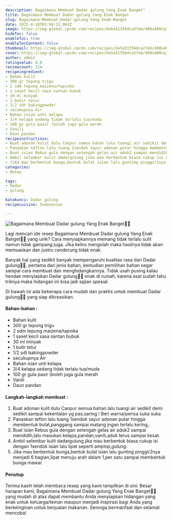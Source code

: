 ```yaml
---
description: Bagaimana Membuat Dadar gulung Yang Enak Banget"
title: Bagaimana Membuat Dadar gulung Yang Enak Banget
slug: Bagaimana-Membuat-Dadar-gulung-Yang-Enak-Banget
date: 2022-4-18T03:09:12.063Z
image: https://img-global.cpcdn.com/recipes/da5a51356dca27eb/400x400cq70/photo.jpg
hideToc: false
enableToc: true
enableTocContent: false
thumbnail: https://img-global.cpcdn.com/recipes/da5a51356dca27eb/400x400cq70/photo.jpg
cover: https://img-global.cpcdn.com/recipes/da5a51356dca27eb/400x400cq70/photo.jpg
author: admin
ratingvalue: 4.8
reviewcount: 124
recipeingredient:
- Bahan kulit
- 300 gr tepung trigu
- 2 sdm tepung maizena/tapioka
- 1 saset kecil sasa santan bubuk
- 30 ml minyak
- 1 butir telur
- 1/2 sdt bakingpowder
- secukupnya Air
- Bahan isian unti kelapa
- 3/4 kelapa sedang tidak terlalu tua/muda
- 100 gr gula pasir (boleh juga gula merah
- Vanili
- Daun pandan
recipeinstructions:
- Buat adonan kulit dulu Canpur semua bahan lalu tuangi air sedikit demi sedikit sampai kekentalan yg pas,saring ! Beri warna/perisa suka suka
- Panaskan teflon lalu tuang 1sendok sayur adonan putar hingga membentuk bulat,panggang sampai matang jngan terlalu kering,.
- Buat isian Rebus gula dengan setengah gelas air aduk2 sampai mendidih,lalu masukan kelapa,pandan,vanili,aduk terus sampai kesat.
- Ambil selembar kulit dadargulung jika mau berbentuk biasa cukup isi dengan 1sendok isian lalu lipat seperti amplop,gulung.
- Jika mau berbentuk bunga,bentuk bulat isian lalu gunting pinggir2nya menjadi 6 bagian,lipat menuju arah dalam 1,per satu sampai membentuk bunga mawar.
categories:
- Resep

tags:
- Dadar
- gulung

katakunci: Dadar gulung
recipecuisine: Indonesian

---
```


![Bagaimana Membuat Dadar gulung Yang Enak Banget👩‍🍳](https://img-global.cpcdn.com/recipes/da5a51356dca27eb/400x400cq70/photo.jpg)

Lagi mencari ide resep Bagaimana Membuat Dadar gulung Yang Enak Banget👩‍🍳 yang unik? Cara menyiapkannya memang tidak terlalu sulit namun tidak gampang juga. Jika keliru mengolah maka hasilnya tidak akan memuaskan dan justru cenderung tidak enak.

Banyak hal yang sedikit banyak mempengaruhi kualitas rasa dari Dadar gulung👩‍🍳, pertama dari jenis bahan, kemudian pemilihan bahan segar sampai cara membuat dan menghidangkannya. Tidak usah pusing kalau hendak menyiapkan Dadar gulung👩‍🍳 enak di rumah, karena asal sudah tahu triknya maka hidangan ini bisa jadi sajian spesial.

Di bawah ini ada beberapa cara mudah dan praktis untuk membuat Dadar gulung👩‍🍳 yang siap dikreasikan.

<!--inarticleads1-->

#### Bahan-bahan :

- Bahan kulit
- 300 gr tepung trigu
- 2 sdm tepung maizena/tapioka
- 1 saset kecil sasa santan bubuk
- 30 ml minyak
- 1 butir telur
- 1/2 sdt bakingpowder
- secukupnya Air
- Bahan isian unti kelapa
- 3/4 kelapa sedang tidak terlalu tua/muda
- 100 gr gula pasir (boleh juga gula merah
- Vanili
- Daun pandan

<!--inarticleads2-->

#### Langkah-langkah membuat :

1. Buat adonan kulit dulu Canpur semua bahan lalu tuangi air sedikit demi sedikit sampai kekentalan yg pas,saring ! Beri warna/perisa suka suka
1. Panaskan teflon lalu tuang 1sendok sayur adonan putar hingga membentuk bulat,panggang sampai matang jngan terlalu kering,.
1. Buat isian Rebus gula dengan setengah gelas air aduk2 sampai mendidih,lalu masukan kelapa,pandan,vanili,aduk terus sampai kesat.
1. Ambil selembar kulit dadargulung jika mau berbentuk biasa cukup isi dengan 1sendok isian lalu lipat seperti amplop,gulung.
1. Jika mau berbentuk bunga,bentuk bulat isian lalu gunting pinggir2nya menjadi 6 bagian,lipat menuju arah dalam 1,per satu sampai membentuk bunga mawar.

#### Penutup

Terima kasih telah membaca resep yang kami tampilkan di sini. Besar harapan kami, Bagaimana Membuat Dadar gulung Yang Enak Banget👩‍🍳 yang mudah di atas dapat membantu Anda menyiapkan hidangan yang enak untuk keluarga/teman maupun menjadi inspirasi bagi Anda yang berkeinginan untuk berjualan makanan. Semoga bermanfaat dan selamat mencoba!